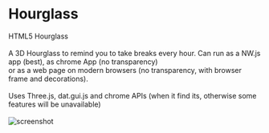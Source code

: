 # Hourglass
HTML5 Hourglass</br>
<br/>
A 3D Hourglass to remind you to take breaks every hour.
Can run as a NW.js app (best), as chrome App (no transparency)<br/>
or as a web page on modern browsers (no transparency, with browser frame and decorations).<br/>
<br/>
Uses Three.js, dat.gui.js and chrome APIs (when it find its, otherwise some features will be unavailable)<br/>
<br/>
![screenshot](Hourglass/img/screenshot.png)

